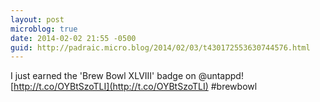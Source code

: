 ```yaml
---
layout: post
microblog: true
date: 2014-02-02 21:55 -0500
guid: http://padraic.micro.blog/2014/02/03/t430172553630744576.html
---
```

I just earned the 'Brew Bowl XLVIII' badge on @untappd! [http://t.co/OYBtSzoTLI](http://t.co/OYBtSzoTLI) #brewbowl
